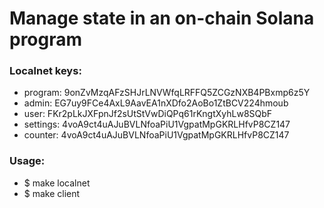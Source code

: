 # Manage state in an on-chain Solana program

### Localnet keys:
- program: 9onZvMzqAFzSHJrLNVWfqLRFFQ5ZCGzNXB4PBxmp6z5Y
- admin: EG7uy9FCe4AxL9AavEA1nXDfo2AoBo1ZtBCV224hmoub
- user: FKr2pLkJXFpnJf2sUtStVwDiQPq61rKngtXyhLw8SQbF
- settings: 4voA9ct4uAJuBVLNfoaPiU1VgpatMpGKRLHfvP8CZ147
- counter: 4voA9ct4uAJuBVLNfoaPiU1VgpatMpGKRLHfvP8CZ147



### Usage:
- $ make localnet
- $ make client

